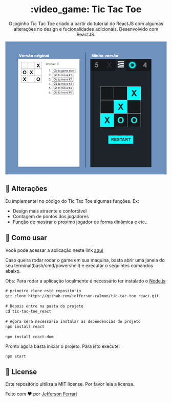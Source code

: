 <div align="center">
    <h1> :video_game: Tic Tac Toe</h1>


<p>
    O joginho Tic Tac Toe criado a partir do tutorial do ReactJS com algumas alterações no design e fucionalidades adicionais. Desenvolvido com ReactJS.
</p>

<img src="images/tictactoe-banner.png"  />

</div>


## :open_book: Alterações

Eu implementei no código do Tic Tac Toe algumas funções. Ex:

* Design mais atraente e confortável
* Contagem de pontos dos jogadores
* Função de mostrar o proximo jogador de forma dinâmica e etc..

## :dart: Como usar

Você pode acessar a aplicação neste link [aqui](https://wizardly-shannon-8e5991.netlify.app/)

Caso queira rodar rodar o game em sua maquina, basta abrir uma janela do seu terminal(bash/cmd/powershell) e executar o seguintes comandos abaixo.

Obs: Para rodar a aplicação localmente é necessário ter instalado o [Node.js](https://nodejs.org/en/download/)

```shell
# primeiro clone este repositório
git clone https://github.com/jefferson-calmon/tic-tac-toe_react.git

# Depois entre na pasta do projeto
cd tic-tac-toe_react

# Agora será necessário instalar as dependencias do projeto
npm install react

npm install react-dom

```

Pronto agora basta iniciar o projeto. Para isto execute:

```shell
npm start
```

## :scroll: License

Este repositório ultiliza a MIT license. Por favor leia a licensa.

Feito com :heart: por [Jefferson Ferrari](https://www.linkedin.com/in/jefferson-f-b24248191/)